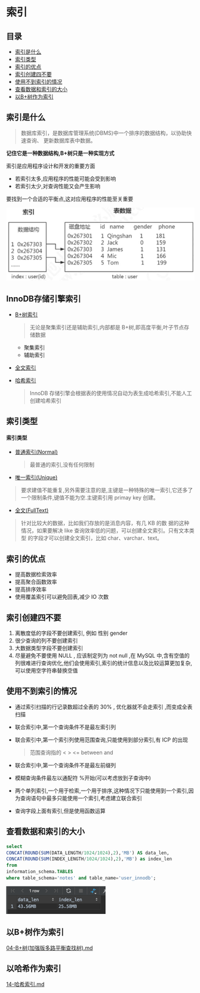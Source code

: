 # 索引

## 目录

- [索引是什么](#索引是什么)
- [索引类型](#索引类型)
- [索引的优点](#索引的优点)
- [索引创建四不要](#索引创建四不要)
- [使用不到索引的情况](#使用不到索引的情况)
- [查看数据和索引的大小](#查看数据和索引的大小)
- [以B+树作为索引](#以B+树作为索引)

## 索引是什么

> 数据库索引，是数据库管理系统(DBMS)中一个排序的数据结构，以协助快速查询、 更新数据库表中数据。

**记住它是一种数据结构,B+树只是一种实现方式**

索引是应用程序设计和开发的重要方面

- 若索引太多,应用程序的性能可能会受到影响
- 若索引太少,对查询性能又会产生影响

要找到一个合适的平衡点,这对应用程序的性能至关重要

![image-20200825092839258](../../../assets/image-20200825092839258.png)

## InnoDB存储引擎索引

- [B+树索引](04-B+树(加强版多路平衡查找树).md) 

  > 无论是聚集索引还是辅助索引,内部都是 B+树,即高度平衡,叶子节点存储数据

  -  聚集索引
  -  辅助索引

- [全文索引](19-全文索引.md) 

- [哈希索引 ](05-Hash索引.md) 

  > InnoDB 存储引擎会根据表的使用情况自动为表生成哈希索引,不能人工创建哈希索引

## 索引类型

#### 索引类型

- [普通索引(Normal) ](10-聚集索引和普通索引.md) 

  > 最普通的索引,没有任何限制

-  [唯一索引(Unique)](11-主键索引和唯一索引.md) 

  > 要求建值不能重复,另外需要注意的是,主键是一种特殊的唯一索引,它还多了一个限制条件,键值不能为空.主键索引用 primay key 创建。

-  [全文(FullText)](19-全文索引.md) 

  > 针对比较大的数据，比如我们存放的是消息内容，有几 KB 的数 据的这种情况，如果要解决 like 查询效率低的问题，可以创建全文索引。只有文本类型 的字段才可以创建全文索引，比如 char、varchar、text。

## 索引的优点

- 提高数据检索效率
- 提高聚合函数效率
- 提高排序效率
- 使用覆盖索引可以避免回表,减少 IO 次数

## 索引创建四不要

1. 离散度低的字段不要创建索引, 例如 性别 gender
2. 很少查询的列不要创建索引
3. 大数据类型字段不要创建索引
4. 尽量避免不要使用 NULL , 应该制定列为 not null ,在 MySQL 中,含有空值的列很难进行查询优化,他们会使用索引,索引的统计信息以及比较运算更加复杂,可以使用空字符串替换空值

## 使用不到索引的情况

- 通过索引扫描的行记录数超过全表的 30% , 优化器就不会走索引 ,而变成全表扫描

- 联合索引中,第一个查询条件不是最左索引列

- 联合索引中,第一个索引列使用范围查询,只能使用到部分索引,有 ICP 的出现

  >  范围查询指的 <   >   <=  between and

- 联合索引中,第一个查询条件不是最左前缀列

- 模糊查询条件最左以通配符 %开始(可以考虑放到子查询中)

- 两个单列索引,一个用于检索,一个用于排序,这种情况下只能使用到一个索引,因为查询语句中最多只能使用一个索引,考虑建立联合索引

- 查询字段上面有索引,但是使用函数运算

## 查看数据和索引的大小

```sql
select
CONCAT(ROUND(SUM(DATA_LENGTH/1024/1024),2),'MB') AS data_len,
CONCAT(ROUND(SUM(INDEX_LENGTH/1024/1024),2),'MB') as index_len 
from
information_schema.TABLES
where table_schema='notes' and table_name='user_innodb';
```

![image-20200315150359512](../../../assets/image-20200315150359512.png)

## 以B+树作为索引

 [04-B+树(加强版多路平衡查找树).md](04-B+树(加强版多路平衡查找树).md) 

## 以哈希作为索引

 [14-哈希索引.md](14-哈希索引.md) 